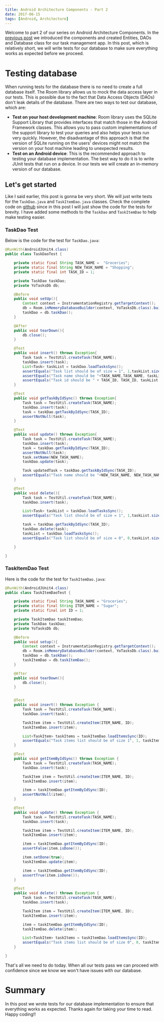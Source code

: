 ```yaml
---
title: Android Architecture Components - Part 2
date: 2017-06-15
tags: [Android, Architecture]
---
```


Welcome to part 2 of our series on Android Architecture Components. In the [previous post](https://vince-nyanga.github.io/android-architecture-components-part-1/) we introduced the components and created Entities, DAOs and Database class for our task management app. In this post, which is relatively short, we will write tests for our database to make sure everything works as expected before we proceed.

# Testing database

When running tests for the database there is no need to create a full database itself. The Room library allows us to mock the data access layer in our tests. This is possible due to the fact that Data Access Objects (DAOs) don't leak details of the database. There are two ways to test our database, which are:

- **Test on your host development machine**: Room library uses the SQLite Support Library that provides interfaces that match those in the Android Framework classes. This allows you to pass custom implementations of the support library to test your queries and also helps your tests run very quickly. However, the disadvantage of this approach is that the version of SQLite running on the users' devices might not match the version on your host machine leading to unexpected results.
- **Test on an Android device**: This is the recommended approach to testing your database implementation. The best way to do it is to write JUnit tests that run on a device. In our tests we will create an in-memory version of our database.

## Let's get started

Like I said earlier, this post is gonna be very short. We will just write tests for the `TaskDao.java` and `TaskItemDao.java` classes. Check the complete code on [github](https://github.com/vince-nyanga/yo-tasks) since in this post I will just show the code for the tests for brevity. I have added some methods to the `TaskDao` and `TaskItemDao` to help make testing easier.

### TaskDao Test

Below is the code for the test for `TaskDao.java`:

```java
@RunWith(AndroidJUnit4.class)
public class TaskDaoTest {

    private static final String TASK_NAME =  "Groceries";
    private static final String NEW_TASK_NAME = "Shopping";
    private static final int TASK_ID = 1;

    private TaskDao taskDao;
    private YoTasksDb db;

    @Before
    public void setUp(){
        Context context = InstrumentationRegistry.getTargetContext();
        db = Room.inMemoryDatabaseBuilder(context, YoTasksDb.class).build();
        taskDao = db.taskDao();
    }

    @After
    public void tearDown(){
        db.close();
    }

    @Test
    public void insert() throws Exception{
        Task task = TestUtil.createTask(TASK_NAME);
        taskDao.insert(task);
        List<Task> taskList = taskDao.loadTasksSync();
        assertEquals("Task list should be of size = 1", 1,taskList.size());
        assertEquals("Task name should be "+TASK_NAME,TASK_NAME, taskList.get(0).getName());
        assertEquals("Task id should be " + TASK_ID, TASK_ID, taskList.get(0).getId());
    }

    @Test
    public void getTaskByIdSync() throws Exception{
        Task task = TestUtil.createTask(TASK_NAME);
        taskDao.insert(task);
        task = taskDao.getTaskByIdSync(TASK_ID);
        assertNotNull(task);
    }

    @Test
    public void update() throws Exception{
        Task task = TestUtil.createTask(TASK_NAME);
        taskDao.insert(task);
        task = taskDao.getTaskByIdSync(TASK_ID);
        assertNotNull(task);
        task.setName(NEW_TASK_NAME);
        taskDao.update(task);

        Task updatedTask = taskDao.getTaskByIdSync(TASK_ID);
        assertEquals("Task name should be "+NEW_TASK_NAME, NEW_TASK_NAME, updatedTask.getName());
    }

    @Test
    public void delete(){
        Task task = TestUtil.createTask(TASK_NAME);
        taskDao.insert(task);

        List<Task> taskList = taskDao.loadTasksSync();
        assertEquals("Task list should be of size = 1", 1,taskList.size());

        task = taskDao.getTaskByIdSync(TASK_ID);
        taskDao.delete(task);
        taskList = taskDao.loadTasksSync();
        assertEquals("Task list should be of size = 0", 0,taskList.size());

    }

}
```

### TaskItemDao Test

Here is the code for the test for `TaskItemDao.java`:

```java
@RunWith(AndroidJUnit4.class)
public class TaskItemDaoTest {

    private static final String TASK_NAME = "Groceries";
    private static final String ITEM_NAME = "Sugar";
    private static final int ID = 1;

    private TaskItemDao taskItemDao;
    private TaskDao taskDao;
    private YoTasksDb db;

    @Before
    public void setup(){
        Context context = InstrumentationRegistry.getTargetContext();
        db = Room.inMemoryDatabaseBuilder(context, YoTasksDb.class).build();
        taskDao = db.taskDao();
        taskItemDao = db.taskItemDao();
    }

    @After
    public void tearDown(){
        db.close();
    }


    @Test
    public void insert() throws Exception {
        Task task = TestUtil.createTask(TASK_NAME);
        taskDao.insert(task);

        TaskItem item = TestUtil.createItem(ITEM_NAME, ID);
        taskItemDao.insert(item);

        List<TaskItem> taskItems = taskItemDao.loadItemsSync(ID);
        assertEquals("Task items list should be of size 1", 1, taskItems.size());
    }

    @Test
    public void getItemByIdSync() throws Exception {
        Task task = TestUtil.createTask(TASK_NAME);
        taskDao.insert(task);

        TaskItem item = TestUtil.createItem(ITEM_NAME, ID);
        taskItemDao.insert(item);

        item = taskItemDao.getItemByIdSync(ID);
        assertNotNull(item);
    }

    @Test
    public void update() throws Exception {
        Task task = TestUtil.createTask(TASK_NAME);
        taskDao.insert(task);

        TaskItem item = TestUtil.createItem(ITEM_NAME, ID);
        taskItemDao.insert(item);

        item = taskItemDao.getItemByIdSync(ID);
        assertFalse(item.isDone());

        item.setDone(true);
        taskItemDao.update(item);

        item = taskItemDao.getItemByIdSync(ID);
        assertTrue(item.isDone());
    }

    @Test
    public void delete() throws Exception {
        Task task = TestUtil.createTask(TASK_NAME);
        taskDao.insert(task);

        TaskItem item = TestUtil.createItem(ITEM_NAME, ID);
        taskItemDao.insert(item);

        item = taskItemDao.getItemByIdSync(ID);
        taskItemDao.delete(item);

        List<TaskItem> taskItems = taskItemDao.loadItemsSync(ID);
        assertEquals("Task items list should be of size 0", 0, taskItems.size());
    }

}
```

That's all we need to do today. When all our tests pass we can proceed with confidence since we know we won't have issues with our database.

# Summary

In this post we wrote tests for our database implementation to ensure that everything works as expected. Thanks again for taking your time to read. Happy coding!!
